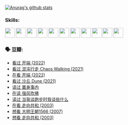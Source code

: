 
[![Anurag's github stats](https://github-readme-stats.vercel.app/api?username=w940853815)](https://github.com/anuraghazra/github-readme-stats)

### Skills:

<code><img height="32" src="https://cdn.jsdelivr.net/npm/simple-icons@v5/icons/python.svg"></code>
<code><img height="32" src="https://cdn.jsdelivr.net/npm/simple-icons@v5/icons/javascript.svg"></code>
<code><img height="32" src="https://cdn.jsdelivr.net/npm/simple-icons@v5/icons/django.svg"></code>
<code><img height="32" src="https://cdn.jsdelivr.net/npm/simple-icons@v5/icons/flask.svg"></code>
<code><img height="32" src="https://cdn.jsdelivr.net/npm/simple-icons@v5/icons/vuetify.svg"></code>
<code><img height="32" src="https://cdn.jsdelivr.net/npm/simple-icons@v5/icons/git.svg"></code>
<code><img height="32" src="https://cdn.jsdelivr.net/npm/simple-icons@v5/icons/docker.svg"></code>
<code><img height="32" src="https://cdn.jsdelivr.net/npm/simple-icons@v5/icons/postgresql.svg"></code>
<code><img height="32" src="https://cdn.jsdelivr.net/npm/simple-icons@v5/icons/elasticsearch.svg"></code>
<code><img height="32" src="https://cdn.jsdelivr.net/npm/simple-icons@v5/icons/macos.svg"></code>
<code><img height="32" src="https://cdn.jsdelivr.net/npm/simple-icons@v5/icons/linux.svg"></code>

### 🗣 豆瓣:

<!-- DOUBAN-ACTIVITIES:START -->
- [看过 开端‎ (2022)](https://www.douban.com/people/136069238/status/3737530861/?_i=43379187)
- [看过 混沌行走 Chaos Walking‎ (2021)](https://www.douban.com/people/136069238/status/3734828206/?_i=43379187)
- [在看 开端‎ (2022)](https://www.douban.com/people/136069238/status/3733533297/?_i=43379187)
- [看过 沙丘 Dune‎ (2021)](https://www.douban.com/people/136069238/status/3726869471/?_i=43379187)
- [读过 置身事内](https://www.douban.com/people/136069238/status/3726223867/?_i=43379187)
- [在读 强风吹拂](https://www.douban.com/people/136069238/status/3725395475/?_i=43379187)
- [读过 当我谈跑步时我谈些什么](https://www.douban.com/people/136069238/status/3715422296/?_i=43379187)
- [在看 走向共和‎ (2003)](https://www.douban.com/people/136069238/status/3711470443/?_i=43379187)
- [想看 大明王朝1566‎ (2007)](https://www.douban.com/people/136069238/status/3710980213/?_i=43379187)
- [想看 走向共和‎ (2003)](https://www.douban.com/people/136069238/status/3710980002/?_i=43379187)
<!-- DOUBAN-ACTIVITIES:END -->
<!--
**w940853815/w940853815** is a ✨ _special_ ✨ repository because its `README.md` (this file) appears on your GitHub profile.

Here are some ideas to get you started:

- 🔭 I’m currently working on ...
- 🌱 I’m currently learning ...
- 👯 I’m looking to collaborate on ...
- 🤔 I’m looking for help with ...
- 💬 Ask me about ...
- 📫 How to reach me: ...
- 😄 Pronouns: ...
- ⚡ Fun fact: ...
-->
